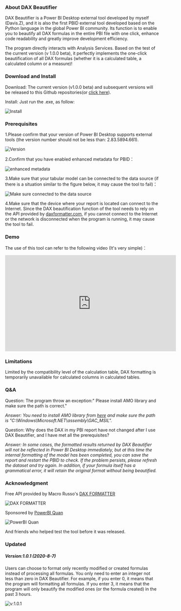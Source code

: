### About DAX Beautifier

DAX Beautifier is a Power BI Desktop external tool developed by myself (Davis.Z), and it is also the first PBID external tool developed based on the Python language in the global Power BI community. Its function is to enable you to beautify all DAX formulas in the entire PBI file with one click, enhance code readability and greatly improve development efficiency.

The program directly interacts with Analysis Services. Based on the test of the current version (v 1.0.0 beta), it perfectly implements the one-click beautification of all DAX formulas (whether it is a calculated table, a calculated column or a measure)!

### Download and Install

Download: The current version (v1.0.0 beta) and subsequent versions will be released to this Github repositories(or [click here](https://github.com/DavisZHANG-BlogOnly/dax-beautifier/blob/master/dax-beautifier(1.0.0).zip)).

Install: Just run the .exe, as follow:

![Install](https://img-blog.csdnimg.cn/20200803110303755.png?x-oss-process=image/watermark,type_ZmFuZ3poZW5naGVpdGk,shadow_10,text_RC1CSSB8IERhdmlzIG9uIEJJ,size_16,color_FFFFFF,t_70)



### Prerequisites

1.Please confirm that your version of Power BI Desktop supports external tools (the version number should not be less than: 2.83.5894.661).

![Version](https://img-blog.csdnimg.cn/20200803110918521.png?x-oss-process=image/watermark,type_ZmFuZ3poZW5naGVpdGk,shadow_10,text_RC1CSSB8IERhdmlzIG9uIEJJ,size_16,color_FFFFFF,t_70)

2.Confirm that you have enabled enhanced metadata for PBID：

![enhanced metadata](https://img-blog.csdnimg.cn/20200803111024197.png?x-oss-process=image/watermark,type_ZmFuZ3poZW5naGVpdGk,shadow_10,text_RC1CSSB8IERhdmlzIG9uIEJJ,size_16,color_FFFFFF,t_70)

3.Make sure that your tabular model can be connected to the data source (if there is a situation similar to the figure below, it may cause the tool to fail)：

![Make sure connected to the data source](https://img-blog.csdnimg.cn/20200803111231330.png?x-oss-process=image/watermark,type_ZmFuZ3poZW5naGVpdGk,shadow_10,text_RC1CSSB8IERhdmlzIG9uIEJJ,size_16,color_FFFFFF,t_70)

4.Make sure that the device where your report is located can connect to the Internet. Since the DAX beautification function of the tool needs to rely on the API provided by [daxformatter.com](https://www.daxformatter.com/), if you cannot connect to the Internet or the network is disconnected when the program is running, it may cause the tool to fail.


### Demo

The use of this tool can refer to the following video (It's very simple)：


<iframe width="560px" height="315px" allow="autoplay" src="https://youtu.be/JgLyNkpEeRo" name="iframeId" id="iframeId" frameborder="0" allowfullscreen="true" scrolling="no"></iframe>

### Limitations

Limited by the compatibility level of the calculation table, DAX formatting is temporarily unavailable for calculated columns in calculated tables.

### Q&A

Question: The program throw an exception:" Please install AMO library and make sure the path is correct."

*Answer: You need to install AMO library from [here](https://docs.microsoft.com/en-us/analysis-services/client-libraries?view=asallproducts-allversions) and make sure the path is "C:\Windows\Microsoft.NET\assembly\GAC_MSIL".*

Question: Why does the DAX in my PBI report have not changed after I use DAX Beautifier, and I have met all the prerequisites?

*Answer: In some cases, the formatted results returned by DAX Beautifier will not be reflected in Power BI Desktop immediately, but at this time the internal formatting of the model has been completed, you can save the report and restart the PBID to check. If the problem persists, please refresh the dataset and try again. In addition, if your formula itself has a grammatical error, it will retain the original format without being beautified.*

### Acknowledgment

Free API provided by Macro Russo's [DAX FORMATTER](https://www.daxformatter.com/)

![DAX FORMATTER](https://img-blog.csdnimg.cn/20200803114654732.png)

Sponsored by [PowerBI Quan](http://powerbiquan.com/)

![PowerBI Quan](https://img-blog.csdnimg.cn/20200803114617795.jpg)

And friends who helped test the tool before it was released.

### Updated

##### Version:1.0.1 (2020-8-7)

Users can choose to format only recently modified or created formulas instead of processing all formulas. You only need to enter an integer not less than zero in DAX Beautifier. For example, if you enter 0, it means that the program will formatting all formulas. If you enter 3, it means that the program will only beautify the modified ones (or the formula created) in the past 3 hours. 

![v:1.0.1](https://img-blog.csdnimg.cn/20200809190938949.png)
